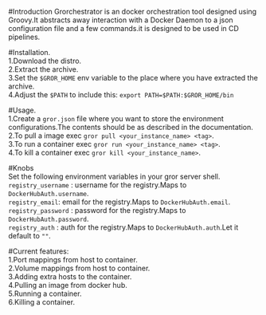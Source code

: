 #Introduction
Grorchestrator is an docker orchestration tool designed using Groovy.It abstracts away interaction with a Docker Daemon to a json configuration file and a few commands.it is designed to be used in CD pipelines.

#Installation.  
1.Download the distro.  
2.Extract the archive.  
3.Set the `$GROR_HOME` env variable to the place where you have extracted the archive.  
4.Adjust the `$PATH` to include this: `export PATH=$PATH:$GROR_HOME/bin`  


#Usage.  
1.Create a `gror.json` file where you want to store the environment configurations.The contents should be as described in the documentation.  
2.To pull a image exec `gror pull <your_instance_name> <tag>`.  
3.To run a container exec `gror run <your_instance_name> <tag>`.  
4.To kill a container exec `gror kill <your_instance_name>`.  


#Knobs  
Set the following environment variables in your gror server shell.  
`registry_username`  : username for the registry.Maps to `DockerHubAuth.username`.  
`registry_email`: email for the registry.Maps to `DockerHubAuth.email`.  
`registry_password` : password for the registry.Maps to `DockerHubAuth.password`.  
`registry_auth` : auth for the registry.Maps to `DockerHubAuth.auth`.Let it default to `""`.   

#Current features:  
1.Port mappings from host to container.  
2.Volume mappings from host to container.   
3.Adding extra hosts to the container.  
4.Pulling an image from docker hub.  
5.Running a container.  
6.Killing a container.  
